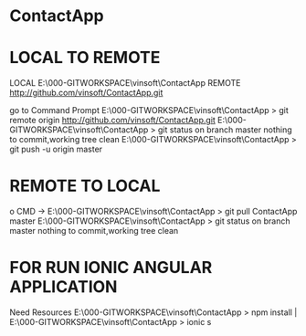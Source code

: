 # ContactApp
LOCAL TO REMOTE
================
LOCAL E:\000-GITWORKSPACE\vinsoft\ContactApp
REMOTE http://github.com/vinsoft/ContactApp.git

go to Command Prompt
E:\000-GITWORKSPACE\vinsoft\ContactApp > git remote  origin  http://github.com/vinsoft/ContactApp.git
E:\000-GITWORKSPACE\vinsoft\ContactApp > git status
on branch master
nothing to commit,working tree clean
E:\000-GITWORKSPACE\vinsoft\ContactApp > git push  -u origin master

REMOTE TO LOCAL
================
o CMD -> 
E:\000-GITWORKSPACE\vinsoft\ContactApp > git pull ContactApp master
E:\000-GITWORKSPACE\vinsoft\ContactApp > git status
on branch master
nothing to commit,working tree clean

FOR RUN IONIC ANGULAR APPLICATION
====================================
Need Resources
E:\000-GITWORKSPACE\vinsoft\ContactApp > npm install   |  E:\000-GITWORKSPACE\vinsoft\ContactApp > ionic s
